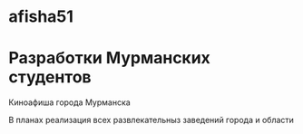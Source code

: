 # afisha51
<h1> Разработки Мурманских студентов </h1>

<p> Киноафиша города Мурманска

В планах реализация всех развлекательныз заведений города и области </p>